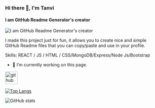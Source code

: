 ### Hi there 👋, I'm Tanvi
#### I am GitHub Readme Generator's creator
![I am GitHub Readme Generator's creator](https://arturssmirnovs.github.io/github-profile-readme-generator/images/banner.png)

I made this project just for fun, it allows you to create nice and simple GitHub Readme files that you can copy/paste and use in your profile.

Skills:  REACT / JS / HTML / CSS/MongoDB/Express/Node Js/Bootstrap

- 🔭 I’m currently working on this page. 


[<img src='https://cdn.jsdelivr.net/npm/simple-icons@3.0.1/icons/github.svg' alt='github' height='40'>](https://github.com/tanvi4511)  

[![Top Langs](https://github-readme-stats.vercel.app/api/top-langs/?username=tanvi4511)](https://github.com/anuraghazra/github-readme-stats)

![GitHub stats](https://github-readme-stats.vercel.app/api?username=tanvi4511&show_icons=true)  



